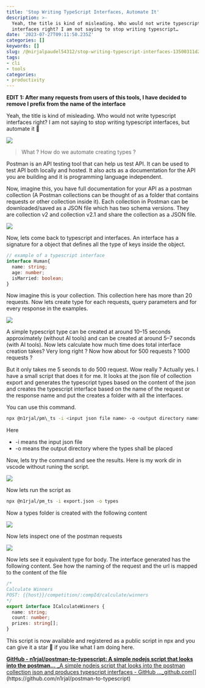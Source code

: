 ```yaml
---
title: 'Stop Writing TypeScript Interfaces, Automate It'
description: >-
  Yeah, the title is kind of misleading. Who would not write typescript
  interfaces right? I am not saying to stop writing typescript…
date: '2023-07-27T09:11:50.235Z'
categories: []
keywords: []
slug: /@nirjalpaudel54312/stop-writing-typescript-interfaces-13500311d24c
tags:
- cli
- tools
categories:
- productivity
---
```


**EDIT 1: After many requests from users of this tools, I have decided to remove I prefix from the name of the interface**

Yeah, the title is kind of misleading. Who would not write typescript interfaces right? I am not saying to stop writing typescript interfaces, but automate it 🫡

![](img/1__Fts__rpfhNFBBerKiLVESDw.webp)

> What ? How do we automate creating types ?

Postman is an API testing tool that can help us test API. It can be used to test API both locally and hosted. It also acts as a documentation for the API you are building and it is programming language independent.

Now, imagine this, you have full documentation for your API as a postman collection (A Postman collections can be thought of as a folder that contains requests or other collection inside it). Each collection in Postman can be downloaded/saved as a JSON file which has two schema versions. They are collection v2 and collection v2.1 and share the collection as a JSON file.

![](img/1__nnf5KGwQxeuyIkDEce4Ysg.webp)

Now, lets come back to typescript and interfaces. An interface has a signature for a object that defines all the type of keys inside the object.
```ts
// example of a typescript interface
interface Human{
  name: string;
  age: number;
  isMarried: boolean;
}
```
Now imagine this is your collection. This collection here has more than 20 requests. Now lets create type for each requests, query parameters and for every response in the examples.

![](img/1__38ztbN1cQT5T3SLekuyHQw.webp)

A simple typescript type can be created at around 10–15 seconds approximately (without AI tools) and can be created at around 5–7 seconds (with AI tools). Now lets calculate how much time does total interface creation takes? Very long right ? Now how about for 500 requests ? 1000 requests ?

But it only takes me 5 seonds to do 500 request. Wow really ? Actually yes. I have a small script that does it for me. It looks at the json file of collection export and generates the typescript types based on the content of the json and creates the typescript interface based on the name of the request or the response name and put the creates a folder with all the interfaces.

You can use this command.
```bash
npx @n1rjal/pm\_ts -i <input json file name> -o <output directory name>
```
Here

*   \-i means the input json file
*   \-o means the output directory where the types shall be placed

Now, lets try the command and see the results. Here is my work dir in vscode without runing the script.

![](img/1__RKQlD41__SzbgAfg9PJdP4Q.webp)

Now lets run the script as
```bash
npx @n1rjal/pm_ts -i export.json -o types
```

Now a types folder is created with the following content

![](img/1__H61z2oP0OzDe8nG__QaSn5w.webp)

Now lets inspect one of the postman requests

![](img/1__hnN__a23SNF5Z__aDOI__llOg.webp)

Now lets see it equivalent type for body. The interface generated has the following content. See how the naming of the request and the url is mapped to the content of the file
```ts
/*
Calculate Winners
POST: {{host}}/competition/:compId/calculate/winners
*/
export interface ICalculateWinners {
  name: string;
  count: number;
  prizes: string[];
}
```
This script is now available and registered as a public script in npx and you can give it a star 🌟 if you like what I am doing here.

[**GitHub - n1rjal/postman-to-typescript: A simple nodejs script that looks into the postman…**
_A simple nodejs script that looks into the postman collection json and produces typescript interfaces - GitHub …_github.com](https://github.com/n1rjal/postman-to-typescript "https://github.com/n1rjal/postman-to-typescript")[](https://github.com/n1rjal/postman-to-typescript)
